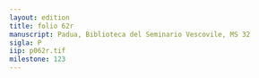 ```yaml
---
layout: edition
title: folio 62r
manuscript: Padua, Biblioteca del Seminario Vescovile, MS 32
sigla: P
iip: p062r.tif
milestone: 123
---
```

